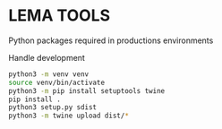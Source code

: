# LEMA TOOLS

Python packages required in productions environments


Handle development
```bash
python3 -m venv venv
source venv/bin/activate
python3 -m pip install setuptools twine
pip install .
python3 setup.py sdist
python3 -m twine upload dist/*
```